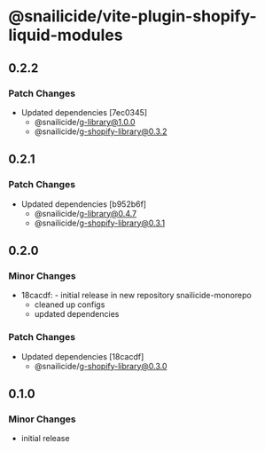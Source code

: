 # @snailicide/vite-plugin-shopify-liquid-modules

## 0.2.2

### Patch Changes

-   Updated dependencies [7ec0345]
    -   @snailicide/g-library@1.0.0
    -   @snailicide/g-shopify-library@0.3.2

## 0.2.1

### Patch Changes

-   Updated dependencies [b952b6f]
    -   @snailicide/g-library@0.4.7
    -   @snailicide/g-shopify-library@0.3.1

## 0.2.0

### Minor Changes

-   18cacdf: - initial release in new repository snailicide-monorepo
    -   cleaned up configs
    -   updated dependencies

### Patch Changes

-   Updated dependencies [18cacdf]
    -   @snailicide/g-shopify-library@0.3.0

## 0.1.0

### Minor Changes

-   initial release
